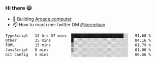 ### Hi there 😃

- 🔨 Building [Arcade.computer](https://arcade.computer)
- 📫 How to reach me: twitter DM [@kernelsoe](https://twitter.com/kernelsoe)

<!--START_SECTION:waka-->

```txt
TypeScript   12 hrs 57 mins  ███████████████████████░░   91.68 %
Other        35 mins         █░░░░░░░░░░░░░░░░░░░░░░░░   04.16 %
TOML         15 mins         ▒░░░░░░░░░░░░░░░░░░░░░░░░   01.79 %
JavaScript   8 mins          ▒░░░░░░░░░░░░░░░░░░░░░░░░   01.00 %
Git Config   5 mins          ░░░░░░░░░░░░░░░░░░░░░░░░░   00.66 %
```

<!--END_SECTION:waka-->
